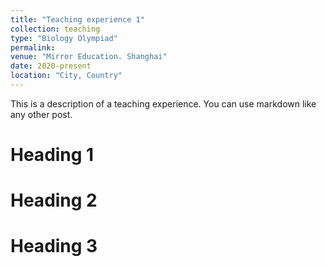 ```yaml
---
title: "Teaching experience 1"
collection: teaching
type: "Biology Olympiad"
permalink: 
venue: "Mirror Education. Shanghai"
date: 2020-present
location: "City, Country"
---
```


This is a description of a teaching experience. You can use markdown like any other post.

Heading 1
======

Heading 2
======

Heading 3
======

